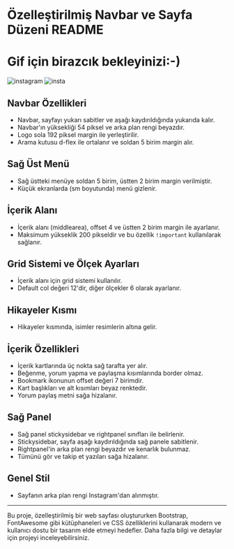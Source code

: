 # Özelleştirilmiş Navbar ve Sayfa Düzeni README

# Gif için birazcık bekleyinizi:-)
![instagram](https://github.com/akarsu35/PatikaFrontend/assets/152394526/61561ea5-c0bc-401f-bc63-c1a248f90309)
![insta](./instagram.gif)


## Navbar Özellikleri

- Navbar, sayfayı yukarı sabitler ve aşağı kaydırıldığında yukarıda kalır.
- Navbar'ın yüksekliği 54 piksel ve arka plan rengi beyazdır.
- Logo sola 192 piksel margin ile yerleştirilir.
- Arama kutusu d-flex ile ortalanır ve soldan 5 birim margin alır.

## Sağ Üst Menü

- Sağ üstteki menüye soldan 5 birim, üstten 2 birim margin verilmiştir.
- Küçük ekranlarda (sm boyutunda) menü gizlenir.

## İçerik Alanı

- İçerik alanı (middlearea), offset 4 ve üstten 2 birim margin ile ayarlanır.
- Maksimum yükseklik 200 pikseldir ve bu özellik `!important` kullanılarak sağlanır.

## Grid Sistemi ve Ölçek Ayarları

- İçerik alanı için grid sistemi kullanılır.
- Default col değeri 12'dir, diğer ölçekler 6 olarak ayarlanır.

## Hikayeler Kısmı

- Hikayeler kısmında, isimler resimlerin altına gelir.

## İçerik Özellikleri

- İçerik kartlarında üç nokta sağ tarafta yer alır.
- Beğenme, yorum yapma ve paylaşma kısımlarında border olmaz.
- Bookmark ikonunun offset değeri 7 birimdir.
- Kart başlıkları ve alt kısımları beyaz renktedir.
- Yorum paylaş metni sağa hizalanır.

## Sağ Panel

- Sağ panel stickysidebar ve rightpanel sınıfları ile belirlenir.
- Stickysidebar, sayfa aşağı kaydırıldığında sağ panele sabitlenir.
- Rightpanel'in arka plan rengi beyazdır ve kenarlık bulunmaz.
- Tümünü gör ve takip et yazıları sağa hizalanır.

## Genel Stil

- Sayfanın arka plan rengi Instagram'dan alınmıştır.

---

Bu proje, özelleştirilmiş bir web sayfası oluştururken Bootstrap, FontAwesome gibi kütüphaneleri ve CSS özelliklerini kullanarak modern ve kullanıcı dostu bir tasarım elde etmeyi hedefler. Daha fazla bilgi ve detaylar için projeyi inceleyebilirsiniz.

